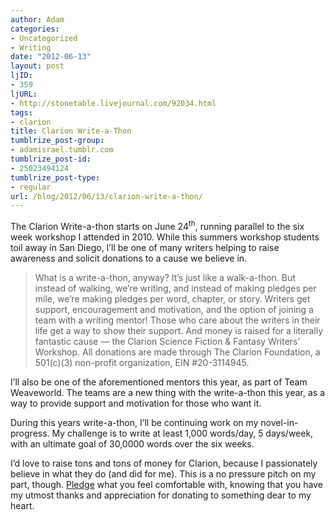 ```yaml
---
author: Adam
categories:
- Uncategorized
- Writing
date: "2012-06-13"
layout: post
ljID:
- 359
ljURL:
- http://stonetable.livejournal.com/92034.html
tags:
- clarion
title: Clarion Write-a-Thon
tumblrize_post-group:
- adamisrael.tumblr.com
tumblrize_post-id:
- 25023494124
tumblrize_post-type:
- regular
url: /blog/2012/06/13/clarion-write-a-thon/
---
```

The Clarion Write-a-thon starts on June 24<sup>th</sup>, running parallel to the six week workshop I attended in 2010. While this summers workshop students toil away in San Diego, I’ll be one of many writers helping to raise awareness and solicit donations to a cause we believe in.

> What is a write-a-thon, anyway? It&#8217;s just like a walk-a-thon. But instead of walking, we&#8217;re writing, and instead of making pledges per mile, we&#8217;re making pledges per word, chapter, or story. Writers get support, encouragement and motivation, and the option of joining a team with a writing mentor! Those who care about the writers in their life get a way to show their support. And money is raised for a literally fantastic cause &#8212; the Clarion Science Fiction & Fantasy Writers&#8217; Workshop. All donations are made through The Clarion Foundation, a 501(c)(3) non-profit organization, EIN #20-3114945.

I’ll also be one of the aforementioned mentors this year, as part of Team Weaveworld. The teams are a new thing with the write-a-thon this year, as a way to provide support and motivation for those who want it.

During this years write-a-thon, I’ll be continuing work on my novel-in-progress. My challenge is to write at least 1,000 words/day, 5 days/week, with an ultimate goal of 30,0000 words over the six weeks.

I&#8217;d love to raise tons and tons of money for Clarion, because I passionately believe in what they do (and did for me). This is a no pressure pitch on my part, though. [Pledge](1) what you feel comfortable with, knowing that you have my utmost thanks and appreciation for donating to something dear to my heart.

 [1]: http://clarionwriteathon.org/members/profile.php?writerid=348271
